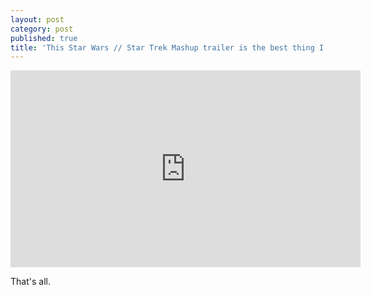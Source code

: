 ```yaml
---
layout: post
category: post
published: true
title: 'This Star Wars // Star Trek Mashup trailer is the best thing I''ve ever seen '
---
```

<iframe width="560" height="315" src="https://www.youtube.com/embed/IuYhjAXIAro" frameborder="0" allowfullscreen></iframe>

That's all.
